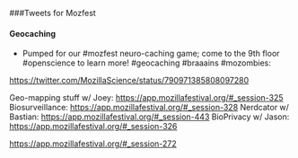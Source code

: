 ###Tweets for Mozfest

#### Geocaching

* Pumped for our #mozfest neuro-caching game; come to the 9th floor #openscience to learn more! #geocaching #braaains #mozombies:

https://twitter.com/MozillaScience/status/790971385808097280


Geo-mapping stuff w/ Joey: https://app.mozillafestival.org/#_session-325
Biosurveillance: https://app.mozillafestival.org/#_session-328
Nerdcator w/ Bastian: https://app.mozillafestival.org/#_session-443
BioPrivacy w/ Jason: https://app.mozillafestival.org/#_session-326

https://app.mozillafestival.org/#_session-272